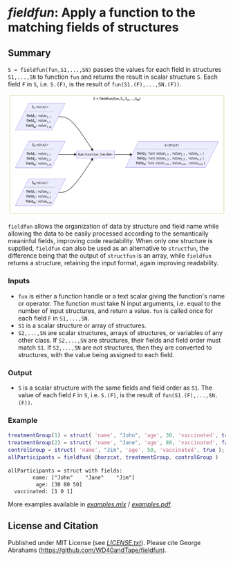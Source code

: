 # *fieldfun*: Apply a function to the matching fields of structures

<!--[![View on File Exchange](https://www.mathworks.com/matlabcentral/images/matlab-file-exchange.svg)](https://mathworks.com/matlabcentral/fileexchange/)-->

## Summary

`S = fieldfun(fun,S1,...,SN)` passes the values for each field in structures `S1,...,SN` to function `fun` and returns the result in scalar structure `S`. Each field `F` in `S`, i.e. `S.(F)`, is the result of `fun(S1.(F),...,SN.(F))`.

[<img src="/diagram.png" width="700px">](https://mermaid.live/edit#pako:eNqtlVFrgzAQx79KyKCsYCtN32zm0x6nD-tjM0Y0sQZiLDFulNLvvhhd126rrWBAk9wd55-fudwBpiXjMICZLD_TnGoDwMsrUcCOqk62mu5yUFChNgTiJFyDJ5AJLllWq0f7eGtso8IF9pup26FuN5_PO0vcWqbYT8KJSqrdqv9N4FsroRlMaJ4aUaqTMCdusfFbSecK3AekWVVG16mZbM0K59oPbZhT_Ts0AFiEH1TWHPsibL1e5_-rCica_MqFbuRCA3JFN3JF13IR6J_hqtAFGDQWGDQiGDQiGHQ3mOUFmHgsMPGIYOIRwcT3grF13Fa3XXzjsEtXc-85VUzyhstFUVYnlkP5NTdHT9kBr-fo_ec84QfT4T_gmhjUJwb1iUGDxET3iIn6xER9YqLrYn6OAFesu-8XYGKvj-a1BLNZ2Ahyc9X5zV5y1wxsD5AyeMjcgB4suLZmZtvIoQkl0OS84AQGdsl4RmtpCCTqaENpbcr1XqUwsAeGe7DeMWr4s6C21RQwyKisrJUzYUodta3JdajjFzZwGik)

`fieldfun` allows the organization of data by structure and field name while allowing the data to be easily processed according to the semantically meaninful fields, improving code readability. When only one structure is supplied, `fieldfun` can also be used as an alternative to `structfun`, the difference being that the output of `structfun` is an array, while `fieldfun` returns a structure, retaining the input format, again improving readability.

### Inputs

- `fun` is either a function handle or a text scalar giving the function's name or operator. The function must take N input arguments, i.e. equal to the number of input structures, and return a value. `fun` is called once for each field `F` in `S1,...,SN`.
- `S1` is a scalar structure or array of structures.
- `S2,...,SN` are scalar structures, arrays of structures, or variables of any other class. If `S2,...,SN` are structures, their fields and field order must match `S1`. If `S2,...,SN` are not structures, then they are converted to structures, with the value being assigned to each field.

### Output
- `S` is a scalar structure with the same fields and field order as `S1`. The value of each field `F` in `S`, i.e. `S.(F)`, is the result of `fun(S1.(F),...,SN.(F))`.

### Example
```MATLAB
treatmentGroup(1) = struct( 'name', "John", 'age', 30, 'vaccinated', true );
treatmentGroup(2) = struct( 'name', "Jane", 'age', 80, 'vaccinated', false );
controlGroup = struct( 'name', "Jim", 'age', 50, 'vaccinated', true );
allParticipants = fieldfun( @horzcat, treatmentGroup, controlGroup )
```
```
allParticipants = struct with fields:
        name: ["John"    "Jane"    "Jim"]
         age: [30 80 50]
  vaccinated: [1 0 1]
```
More examples available in [*examples.mlx*](examples.mlx) / [*examples.pdf*](examples.pdf).

## License and Citation
Published under MIT License (see [*LICENSE.txt*](/LICENSE.txt)). Please cite George Abrahams (https://github.com/WD40andTape/fieldfun).